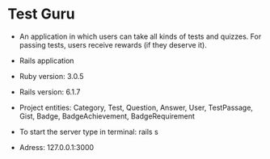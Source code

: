 # Test Guru

* An application in which users can take all kinds of tests and quizzes. For passing tests, users receive rewards (if they deserve it).

* Rails application

* Ruby version: 3.0.5

* Rails version: 6.1.7

* Project entities: Category, Test, Question, Answer, User, TestPassage, Gist, Badge, BadgeAchievement, BadgeRequirement

* To start the server type in terminal: rails s

* Adress: 127.0.0.1:3000
